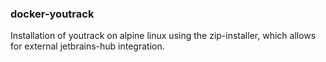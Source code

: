 ### docker-youtrack 

Installation of youtrack on alpine linux using the zip-installer, which allows for external jetbrains-hub integration.  
